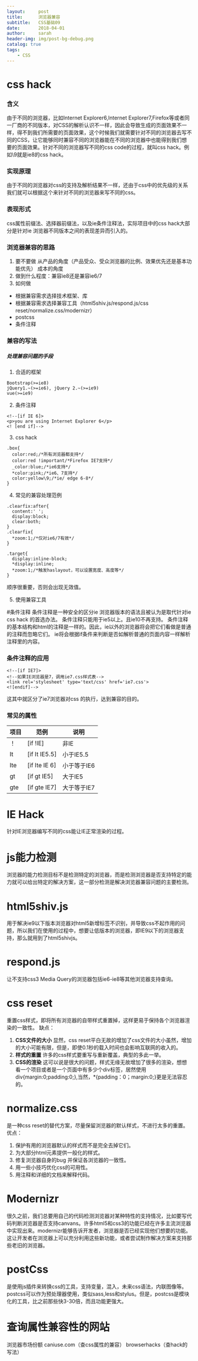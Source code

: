 ```yaml
---
layout:     post
title:      浏览器兼容
subtitle:   CSS基础09
date:       2018-04-01
author:     sarah
header-img: img/post-bg-debug.png
catalog: true
tags:
    - CSS
---
```

# css hack
### 含义
由于不同的浏览器，比如Internet Explorer6,Internet Explorer7,Firefox等或者同一厂商的不同版本，对CSS的解析认识不一样，因此会导致生成的页面效果不一样，得不到我们所需要的页面效果，这个时候我们就需要针对不同的浏览器去写不同的CSS，让它能够同时兼容不同的浏览器能在不同的浏览器中也能得到我们想要的页面效果。针对不同的浏览器写不同的css code的过程，就叫css hack。例如\9就是ie8的css hack。
### 实现原理
由于不同的浏览器对css的支持及解析结果不一样，还由于css中的优先级的关系我们就可以根据这个来针对不同的浏览器来写不同的css。
### 表现形式
css属性前缀法、选择器前缀法，以及ie条件注释法，实际项目中的css hack大部分是针对ie 浏览器不同版本之间的表现差异而引入的。
### 浏览器兼容的思路
1. 要不要做
从产品的角度（产品受众、受众浏览器的比例、效果优先还是基本功能优先）
成本的角度
2. 做到什么程度：兼容ie8还是兼容ie6/7
3. 如何做
- 根据兼容需求选择技术框架、库
- 根据兼容需求选择兼容工具（html5shiv.js/respond.js/css reset/normalize.css/modernizr）
- postcss
- 条件注释
 ### 兼容的写法
##### 处理兼容问题的手段

1. 合适的框架

```
Bootstrap(>=ie8)
jQuery1.~(>=ie6), jQuery 2.~(>=ie9)
vue(>=ie9)
```
2. 条件注释

```
<!--[if IE 6]>
<p>you are using Internet Explorer 6</p>
<! [end if]-->
```
3. css hack

```
.box{
  color:red;/*所有浏览器都支持*/
  color:red !important/*Firefox IE7支持*/
  _color:blue;/*ie6支持*/
  *color:pink;/*ie6、7支持*/
  color:yellow\9;/*ie/ edge 6-8*/
}
```
4. 常见的兼容处理范例

```
.clearfix:after{
  content:' ';
  display:block;
  clear:both;
}
.clearfix{
  *zoom:1;/*仅对ie6/7有效*/
}
```
```
.target{
  display:inline-block;
  *display:inline;
  *zoom:1;/*触发haslayout，可以设置宽度、高度等*/
}
```
顺序很重要，否则会出现无效值。

5. 使用兼容工具

#条件注释
条件注释是一种安全的区分ie 浏览器版本的语法且被认为是取代针对ie css hack 的首选办法。
条件注释只能用于ie5以上。且ie10不再支持。
条件注释的基本结构和html的注释是一样的。因此，ie以外的浏览器将会把它们看做是普通的注释而忽略它们。
ie将会根据if条件来判断是否如解析普通的页面内容一样解析注释里的内容。
### 条件注释的应用

```
<!--[if IE7]>
<!--如果IE浏览器是7，调用ie7.css样式表-->
<link rel='stylesheet' type='text/css' href='ie7.css'>
<![endif]-->
```
这其中就区分了ie7浏览器对css 的执行，达到兼容的目的。
### 常见的属性  

|项目|范例|说明|
|---|---|---|
|！|[if !IE]|非IE|
|It|[if It IE5.5]|小于IE5.5|
|Ite|[if Ite IE 6]|小于等于IE6|
|gt|[if gt IE5]|大于IE5|
|gte|[if gte IE7]|大于等于IE7|
# IE Hack
针对IE浏览器编写不同的css能让IE正常渲染的过程。
# js能力检测
浏览器的能力检测目标不是检测特定的浏览器，而是检测浏览器是否支持特定的能力就可以给出特定的解决方案，这一部分检测是解决浏览器兼容问题的主要检测。
# html5shiv.js
用于解决ie9以下版本浏览器对html5新增标签不识别，并导致css不起作用的问题，所以我们在使用的过程中，想要让低版本的浏览器，即IE9以下的浏览器支持，那么就用到了html5shivjs。
# respond.js
让不支持css3 Media Query的浏览器包括ie6-ie8等其他浏览器支持查询。
# css reset
重置css样式，即将所有浏览器的自带样式重置掉，这样更易于保持各个浏览器渲染的一致性。
缺点：
1. **CSS文件的大小**
  显然，css reset平白无故的增加了css文件的大小虽然，增加的大小可能有限，但是，即使0.1秒的载入时间也会影响互联网的收入的。
2. **样式的重置**
 许多的css样式要重写与重新覆盖，典型的多此一举。
3. **CSS的渲染**
  这可以说是很大的问题，样式无缘无故增加了很多的渲染，想想看一个项目或者是一个页面中有多少个div标签，居然使用div{margin:0;padding:0;},当然，*{padding：0；margin:0;}更是无法容忍的。
# normalize.css
是一种css reset的替代方案，尽量保留浏览器的默认样式，不进行太多的重置。
优点：
1. 保护有用的浏览器默认的样式而不是完全去掉它们。
2. 为大部分html元素提供一般化的样式。
3. 修复浏览器自身的bug 并保证各浏览器的一致性。
4. 用一些小技巧优化css的可用性。
5. 用注释和详细的文档来解释代码。
# Modernizr
很久之前，我们总要用自己的代码检测浏览器对某种特性的支持情况，比如要写代码判断浏览器是否支持canvans。许多html5和css3的功能已经在许多主流浏览器中实现出来。modernizr能够告诉开发者，浏览器是否已经实现他们想要的功能。这让开发者在浏览器上可以充分利用这些新功能，或者尝试制作解决方案来支持那些老旧的浏览器。
# postCss
是使用js插件来转换css的工具，支持变量，混入，未来css语法，内联图像等。postcss可以作为预处理器使用，类似sass,less和stylus。但是，postcss是模块化的工具，比之前那些快3-30倍，而且功能更强大。
# 查询属性兼容性的网站
浏览器市场份额
caniuse.com（查css属性的兼容）
browserhacks（查hack的写法）
